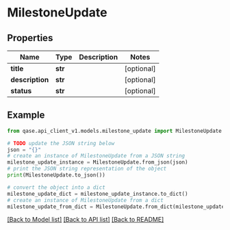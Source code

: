 # MilestoneUpdate


## Properties

Name | Type | Description | Notes
------------ | ------------- | ------------- | -------------
**title** | **str** |  | [optional] 
**description** | **str** |  | [optional] 
**status** | **str** |  | [optional] 

## Example

```python
from qase.api_client_v1.models.milestone_update import MilestoneUpdate

# TODO update the JSON string below
json = "{}"
# create an instance of MilestoneUpdate from a JSON string
milestone_update_instance = MilestoneUpdate.from_json(json)
# print the JSON string representation of the object
print(MilestoneUpdate.to_json())

# convert the object into a dict
milestone_update_dict = milestone_update_instance.to_dict()
# create an instance of MilestoneUpdate from a dict
milestone_update_from_dict = MilestoneUpdate.from_dict(milestone_update_dict)
```
[[Back to Model list]](../README.md#documentation-for-models) [[Back to API list]](../README.md#documentation-for-api-endpoints) [[Back to README]](../README.md)


